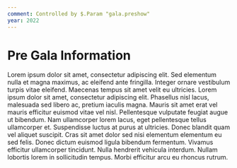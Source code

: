 ```yaml
---
comment: Controlled by $.Param "gala.preshow"
year: 2022
---
```


# Pre Gala Information

Lorem ipsum dolor sit amet, consectetur adipiscing elit. Sed elementum nulla et magna maximus, ac eleifend ante fringilla. Integer ornare vestibulum turpis vitae eleifend. Maecenas tempus sit amet velit eu ultricies. Lorem ipsum dolor sit amet, consectetur adipiscing elit. Phasellus nisl lacus, malesuada sed libero ac, pretium iaculis magna. Mauris sit amet erat vel mauris efficitur euismod vitae vel nisl. Pellentesque vulputate feugiat augue ut bibendum. Nam ullamcorper lorem lacus, eget pellentesque tellus ullamcorper et. Suspendisse luctus at purus at ultricies. Donec blandit quam vel aliquet suscipit. Cras sit amet dolor sed nisi elementum elementum eu sed felis. Donec dictum euismod ligula bibendum fermentum. Vivamus efficitur ullamcorper tincidunt. Nulla hendrerit vehicula interdum. Nullam lobortis lorem in sollicitudin tempus. Morbi efficitur arcu eu rhoncus rutrum.
